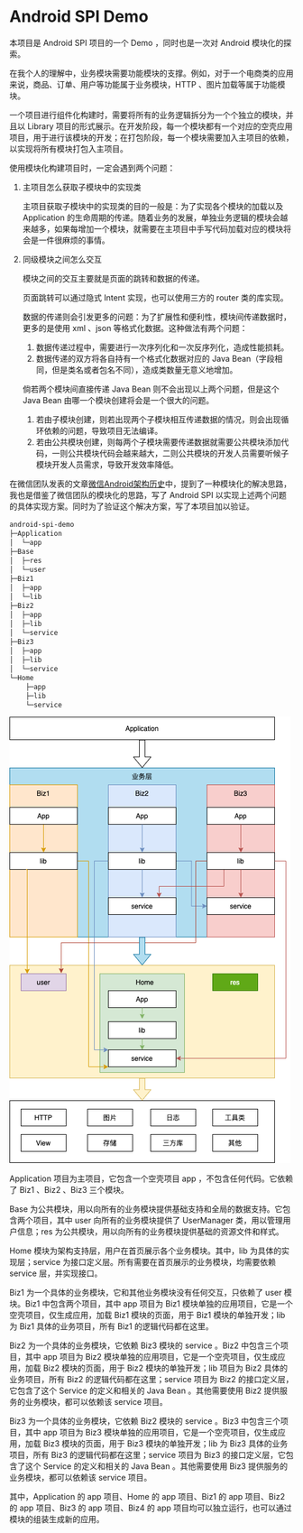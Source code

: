 # Android SPI Demo

本项目是 Android SPI 项目的一个 Demo ，同时也是一次对 Android 模块化的探索。



在我个人的理解中，业务模块需要功能模块的支撑。例如，对于一个电商类的应用来说，商品、订单、用户等功能属于业务模块，HTTP 、图片加载等属于功能模块。



一个项目进行组件化构建时，需要将所有的业务逻辑拆分为一个个独立的模块，并且以 Library 项目的形式展示。在开发阶段，每一个模块都有一个对应的空壳应用项目，用于进行该模块的开发；在打包阶段，每一个模块需要加入主项目的依赖，以实现将所有模块打包入主项目。



使用模块化构建项目时，一定会遇到两个问题：

1. 主项目怎么获取子模块中的实现类

   主项目获取子模块中的实现类的目的一般是：为了实现各个模块的加载以及 Application 的生命周期的传递。随着业务的发展，单独业务逻辑的模块会越来越多，如果每增加一个模块，就需要在主项目中手写代码加载对应的模块将会是一件很麻烦的事情。

2. 同级模块之间怎么交互

   模块之间的交互主要就是页面的跳转和数据的传递。

   页面跳转可以通过隐式 Intent 实现，也可以使用三方的 router 类的库实现。

   数据的传递则会引发更多的问题：为了扩展性和便利性，模块间传递数据时，更多的是使用 xml 、json 等格式化数据。这种做法有两个问题：

   1. 数据传递过程中，需要进行一次序列化和一次反序列化，造成性能损耗。
   2. 数据传递的双方将各自持有一个格式化数据对应的 Java Bean（字段相同，但是类名或者包名不同），造成类数量无意义地增加。 

   倘若两个模块间直接传递 Java Bean 则不会出现以上两个问题，但是这个 Java Bean 由哪一个模块创建将会是一个很大的问题。

   1. 若由子模块创建，则若出现两个子模块相互传递数据的情况，则会出现循环依赖的问题，导致项目无法编译。
   2. 若由公共模块创建，则每两个子模块需要传递数据就需要公共模块添加代码，一则公共模块代码会越来越大，二则公共模块的开发人员需要听候子模块开发人员需求，导致开发效率降低。



在微信团队发表的文章[微信Android架构历史](https://mp.weixin.qq.com/s/6Q818XA5FaHd7jJMFBG60w)中，提到了一种模块化的解决思路，我也是借鉴了微信团队的模块化的思路，写了 Android SPI 以实现上述两个问题的具体实现方案。同时为了验证这个解决方案，写了本项目加以验证。



```
android-spi-demo
├─Application
│  └─app
├─Base
│  ├─res
│  └─user
├─Biz1
│  ├─app
│  └─lib
├─Biz2
│  ├─app
│  ├─lib
│  └─service
├─Biz3
│  ├─app
│  ├─lib
│  └─service
└─Home
    ├─app
    ├─lib
    └─service
```

![](./chart.png)


Application 项目为主项目，它包含一个空壳项目 app ，不包含任何代码。它依赖了 Biz1 、Biz2 、Biz3 三个模块。



Base 为公共模块，用以向所有的业务模块提供基础支持和全局的数据支持。它包含两个项目，其中  user 向所有的业务模块提供了 UserManager 类，用以管理用户信息；res 为公共模块，用以向所有的业务模块提供基础的资源文件和样式。



Home 模块为架构支持层，用户在首页展示各个业务模块。其中，lib 为具体的实现层；service 为接口定义层。所有需要在首页展示的业务模块，均需要依赖 service 层，并实现接口。



Biz1 为一个具体的业务模块，它和其他业务模块没有任何交互，只依赖了 user 模块。Biz1 中包含两个项目，其中 app 项目为 Biz1 模块单独的应用项目，它是一个空壳项目，仅生成应用，加载 Biz1 模块的页面，用于 Biz1 模块的单独开发；lib 为 Biz1 具体的业务项目，所有 Biz1 的逻辑代码都在这里。



Biz2 为一个具体的业务模块，它依赖 Biz3 模块的 service 。Biz2 中包含三个项目，其中 app 项目为 Biz2 模块单独的应用项目，它是一个空壳项目，仅生成应用，加载 Biz2 模块的页面，用于 Biz2 模块的单独开发；lib 项目为 Biz2 具体的业务项目，所有 Biz2 的逻辑代码都在这里；service 项目为 Biz2 的接口定义层，它包含了这个 Service 的定义和相关的 Java Bean 。其他需要使用 Biz2 提供服务的业务模块，都可以依赖该 service 项目。



Biz3 为一个具体的业务模块，它依赖 Biz2 模块的 service 。Biz3 中包含三个项目，其中 app 项目为 Biz3 模块单独的应用项目，它是一个空壳项目，仅生成应用，加载 Biz3 模块的页面，用于 Biz3 模块的单独开发；lib 为 Biz3 具体的业务项目，所有 Biz3 的逻辑代码都在这里；service 项目为 Biz3 的接口定义层，它包含了这个 Service 的定义和相关的 Java Bean 。其他需要使用 Biz3 提供服务的业务模块，都可以依赖该 service 项目。



其中，Application 的 app 项目、Home 的 app 项目、Biz1 的 app 项目、Biz2 的 app 项目、Biz3 的 app 项目、Biz4 的 app 项目均可以独立运行，也可以通过模块的组装生成新的应用。

